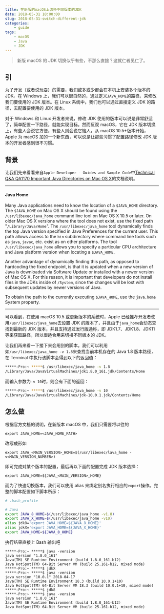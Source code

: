 ```yaml
---
title: 在新版的macOS上切换不同版本的JDK
date: 2018-05-31 10:00:00
slug: 2018-05-31-switch-different-jdk
categories:
    - guide
tags:
    - macOS
    - Java
    - JDK
---
```


> 新版 macOS 的 JDK 切换似乎有些，不那么直接？这就仁者见仁了。

## 引

为了开发（或者说玩耍）的需要，我们或多或少都会在本机上安装多个版本的 JDK。在 Windows 上，我们可以很自然的，通过定义`JAVA_HOME`的路径，来修改我们要使用的 JDK 版本。在 Linux 系统中，我们也可以通过直接定义 JDK 的路径，去配置要使用的 JDK 版本。

对于 Windows 和 Linux 开发者来说，修改 JDK 使用的版本可以说是非常舒适了，简单配置一下路径，就能实现目标。然而反观 macOS，它在 JDK 版本切换上，有些人会说它方便，有些人则会说它恼人，从 macOS 10.5+版本开始，Apple 为 macOS 加的一个新东西，可以说是让那些习惯了配置路径修改 JDK 版本的开发者感到很不习惯。

## 背景

让我们先来看看来自`Apple Developer - Guides and Sample Code`中[Technical Q&A QA1170 Important Java Directories on Mac OS X](https://developer.apple.com/library/content/qa/qa1170/_index.html)的文档说明。

---

#### Java Home

Many Java applications need to know the location of a `$JAVA_HOME` directory. The `$JAVA_HOME` on Mac OS X should be found using the `/usr/libexec/java_home` command line tool on Mac OS X 10.5 or later. On older Mac OS X versions where the tool does not exist, use the fixed path "`/Library/Java/Home`". The `/usr/libexec/java_home` tool dynamically finds the top Java version specified in Java Preferences for the current user. This path allows access to the `bin` subdirectory where command line tools such as `java`, `javac`, etc. exist as on other platforms. The tool `/usr/libexec/java_home` allows you to specify a particular CPU architecture and Java platform version when locating a `$JAVA_HOME`.

Another advantage of dynamically finding this path, as opposed to hardcoding the fixed endpoint, is that it is updated when a new version of Java is downloaded via Software Update or installed with a newer version of Mac OS X. For this reason, it is important that developers do not install files in the JDKs inside of `/System`, since the changes will be lost with subsequent updates by newer versions of Java.

To obtain the path to the currently executing `$JAVA_HOME`, use the `java.home` System property.

---

可以看到，在使用 macOS 10.5 或更新版本的系统时，Apple 已经推荐开发者使用`/usr/libexec/java_home`去设置 JDK 的版本了，并且由于`java_home`会动态查找到最新的 JDK 版本，并且支持通过发行版通称，即 JDK1.7、JDK1.8、JDK11 等来获取路径，所以很适合用来切换不同版本的 JDK。

让我们再来看一下接下来会用到的脚本。我们可以利用如`/usr/libexec/java_home -v 1.8`来查找当前本机存在的 Java 1.8 版本路径，在 Terminal 中执行该脚本会得到以下的返回值：

```bash
*****-Pro:~ *****$ /usr/libexec/java_home -v 1.8
/Library/Java/JavaVirtualMachines/jdk1.8.0_161.jdk/Contents/Home
```

而输入参数为`-v 10`时，则会有下面的返回：

```bash
*****-Pro:~ *****$ /usr/libexec/java_home -v 10
/Library/Java/JavaVirtualMachines/jdk-10.0.1.jdk/Contents/Home
```

## 怎么做

根据官方文档的说明，在新版本 macOS 中，我们只需要将以往的

`export JAVA_HOME=<JAVA_HOME_PATH>`

改写成形如

`export JAVA_<MAIN_VERSION>_HOME=$(/usr/libexec/lava_home -v<MAIN_VERSION_NUMBER>)`

即可完成对某个版本的配置，最后再以下面的配置完成 JDK 版本选择：

`export JAVA_HOME=${JAVA_<MAIN_VERSION>_HOME}`

而为了快速切换版本，我们可以使用 alias 来绑定别名执行相应的`export`操作。完整的脚本配置如下脚本所示：

```bash
# .bash_profile

# Java
export JAVA_8_HOME=$(/usr/libexec/java_home -v1.8)
export JAVA_X_HOME=$(/usr/libexec/java_home -v10)
alias jdk8='export JAVA_HOME=${JAVA_8_HOME}'
alias jdkX='export JAVA_HOME=${JAVA_X_HOME}'
export JAVA_HOME=${JAVA_8_HOME}
```

执行结果直接上 Bash 输出吧

```shell
*****-Pro:~ *****$ java -version
java version "1.8.0_161"
Java(TM) SE Runtime Environment (build 1.8.0_161-b12)
Java HotSpot(TM) 64-Bit Server VM (build 25.161-b12, mixed mode)
*****-Pro:~ *****$ jdkX
*****-Pro:~ *****$ java -version
java version "10.0.1" 2018-04-17
Java(TM) SE Runtime Environment 18.3 (build 10.0.1+10)
Java HotSpot(TM) 64-Bit Server VM 18.3 (build 10.0.1+10, mixed mode)
*****-Pro:~ *****$ jdk8
*****-Pro:~ *****$ java -version
java version "1.8.0_161"
Java(TM) SE Runtime Environment (build 1.8.0_161-b12)
Java HotSpot(TM) 64-Bit Server VM (build 25.161-b12, mixed mode)
```
